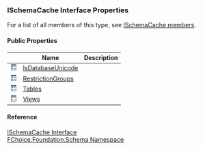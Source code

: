 ﻿### ISchemaCache Interface Properties

For a list of all members of this type, see [ISchemaCache members](fcSDK~FChoice.Foundation.Schema.ISchemaCache_members.md).

#### Public Properties

|   | Name | Description |
| --- | --- | --- |
| ![ Property](dotnetimages/Property.png) | [IsDatabaseUnicode](fcSDK~FChoice.Foundation.Schema.ISchemaCache~IsDatabaseUnicode.md) |   |
| ![ Property](dotnetimages/Property.png) | [RestrictionGroups](fcSDK~FChoice.Foundation.Schema.ISchemaCache~RestrictionGroups.md) |   |
| ![ Property](dotnetimages/Property.png) | [Tables](fcSDK~FChoice.Foundation.Schema.ISchemaCache~Tables.md) |   |
| ![ Property](dotnetimages/Property.png) | [Views](fcSDK~FChoice.Foundation.Schema.ISchemaCache~Views.md) |   |





#### Reference

[ISchemaCache Interface](fcSDK~FChoice.Foundation.Schema.ISchemaCache.md)  
[FChoice.Foundation.Schema Namespace](fcSDK~FChoice.Foundation.Schema_namespace.md)